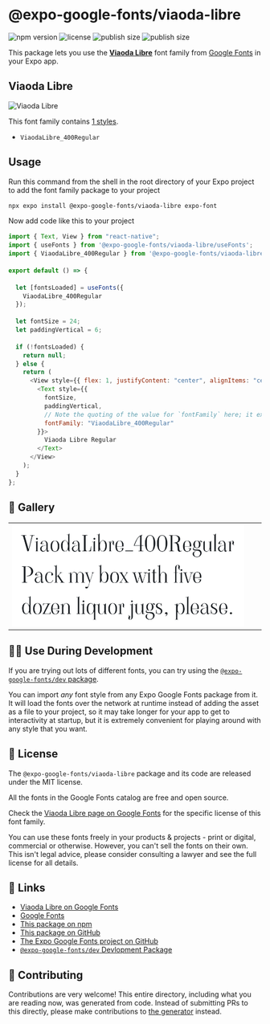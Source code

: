 # @expo-google-fonts/viaoda-libre

![npm version](https://flat.badgen.net/npm/v/@expo-google-fonts/viaoda-libre)
![license](https://flat.badgen.net/github/license/expo/google-fonts)
![publish size](https://flat.badgen.net/packagephobia/install/@expo-google-fonts/viaoda-libre)
![publish size](https://flat.badgen.net/packagephobia/publish/@expo-google-fonts/viaoda-libre)

This package lets you use the [**Viaoda Libre**](https://fonts.google.com/specimen/Viaoda+Libre) font family from [Google Fonts](https://fonts.google.com/) in your Expo app.

## Viaoda Libre

![Viaoda Libre](./font-family.png)

This font family contains [1 styles](#-gallery).

- `ViaodaLibre_400Regular`

## Usage

Run this command from the shell in the root directory of your Expo project to add the font family package to your project

```sh
npx expo install @expo-google-fonts/viaoda-libre expo-font
```

Now add code like this to your project

```js
import { Text, View } from "react-native";
import { useFonts } from '@expo-google-fonts/viaoda-libre/useFonts';
import { ViaodaLibre_400Regular } from '@expo-google-fonts/viaoda-libre/400Regular';

export default () => {

  let [fontsLoaded] = useFonts({
    ViaodaLibre_400Regular
  });

  let fontSize = 24;
  let paddingVertical = 6;

  if (!fontsLoaded) {
    return null;
  } else {
    return (
      <View style={{ flex: 1, justifyContent: "center", alignItems: "center" }}>
        <Text style={{
          fontSize,
          paddingVertical,
          // Note the quoting of the value for `fontFamily` here; it expects a string!
          fontFamily: "ViaodaLibre_400Regular"
        }}>
          Viaoda Libre Regular
        </Text>
      </View>
    );
  }
};
```

## 🔡 Gallery


||||
|-|-|-|
|![ViaodaLibre_400Regular](./400Regular/ViaodaLibre_400Regular.ttf.png)||||


## 👩‍💻 Use During Development

If you are trying out lots of different fonts, you can try using the [`@expo-google-fonts/dev` package](https://github.com/expo/google-fonts/tree/master/font-packages/dev#readme).

You can import _any_ font style from any Expo Google Fonts package from it. It will load the fonts over the network at runtime instead of adding the asset as a file to your project, so it may take longer for your app to get to interactivity at startup, but it is extremely convenient for playing around with any style that you want.


## 📖 License

The `@expo-google-fonts/viaoda-libre` package and its code are released under the MIT license.

All the fonts in the Google Fonts catalog are free and open source.

Check the [Viaoda Libre page on Google Fonts](https://fonts.google.com/specimen/Viaoda+Libre) for the specific license of this font family.

You can use these fonts freely in your products & projects - print or digital, commercial or otherwise. However, you can't sell the fonts on their own. This isn't legal advice, please consider consulting a lawyer and see the full license for all details.

## 🔗 Links

- [Viaoda Libre on Google Fonts](https://fonts.google.com/specimen/Viaoda+Libre)
- [Google Fonts](https://fonts.google.com/)
- [This package on npm](https://www.npmjs.com/package/@expo-google-fonts/viaoda-libre)
- [This package on GitHub](https://github.com/expo/google-fonts/tree/master/font-packages/viaoda-libre)
- [The Expo Google Fonts project on GitHub](https://github.com/expo/google-fonts)
- [`@expo-google-fonts/dev` Devlopment Package](https://github.com/expo/google-fonts/tree/master/font-packages/dev)

## 🤝 Contributing

Contributions are very welcome! This entire directory, including what you are reading now, was generated from code. Instead of submitting PRs to this directly, please make contributions to [the generator](https://github.com/expo/google-fonts/tree/master/packages/generator) instead.
